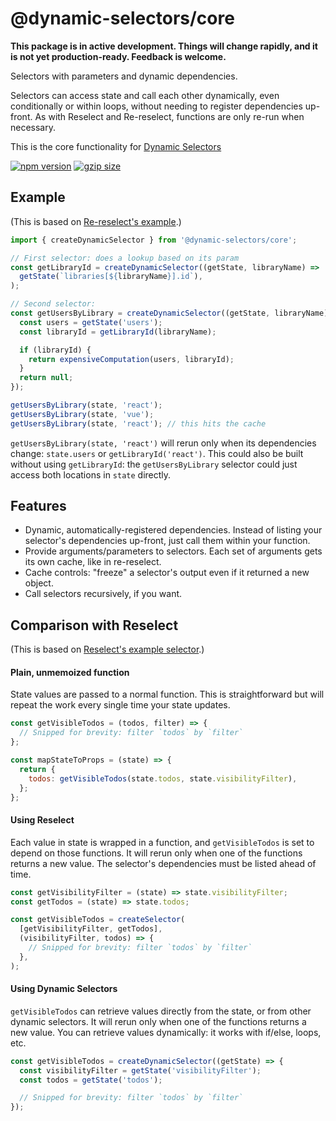# @dynamic-selectors/core

**This package is in active development. Things will change rapidly, and it is not yet production-ready. Feedback is welcome.**

Selectors with parameters and dynamic dependencies.

Selectors can access state and call each other dynamically, even conditionally or within loops, without needing to
register dependencies up-front. As with Reselect and Re-reselect, functions are only re-run when necessary.

This is the core functionality for [Dynamic Selectors](https://github.com/spautz/dynamic-selectors)

[![npm version](https://img.shields.io/npm/v/@dynamic-selectors/core/latest.svg)](https://www.npmjs.com/package/@dynamic-selectors/core)
[![gzip size](https://img.shields.io/bundlephobia/minzip/@dynamic-selectors/core)](https://bundlephobia.com/result?p=@dynamic-selectors/core@latest)

## Example

(This is based on [Re-reselect's example](https://github.com/toomuchdesign/re-reselect#readme).)

```javascript
import { createDynamicSelector } from '@dynamic-selectors/core';

// First selector: does a lookup based on its param
const getLibraryId = createDynamicSelector((getState, libraryName) =>
  getState(`libraries[${libraryName}].id`),
);

// Second selector:
const getUsersByLibrary = createDynamicSelector((getState, libraryName) => {
  const users = getState('users');
  const libraryId = getLibraryId(libraryName);

  if (libraryId) {
    return expensiveComputation(users, libraryId);
  }
  return null;
});

getUsersByLibrary(state, 'react');
getUsersByLibrary(state, 'vue');
getUsersByLibrary(state, 'react'); // this hits the cache
```

`getUsersByLibrary(state, 'react')` will rerun only when its dependencies change: `state.users` or
`getLibraryId('react')`. This could also be built without using `getLibraryId`: the `getUsersByLibrary` selector
could just access both locations in `state` directly.

## Features

- Dynamic, automatically-registered dependencies. Instead of listing your selector's dependencies up-front, just call
  them within your function.
- Provide arguments/parameters to selectors. Each set of arguments gets its own cache, like in re-reselect.
- Cache controls: "freeze" a selector's output even if it returned a new object.
- Call selectors recursively, if you want.

## Comparison with Reselect

(This is based on [Reselect's example selector](https://github.com/reduxjs/reselect#example).)

#### Plain, unmemoized function

State values are passed to a normal function. This is straightforward but will repeat the work every single time
your state updates.

```javascript
const getVisibleTodos = (todos, filter) => {
  // Snipped for brevity: filter `todos` by `filter`
};

const mapStateToProps = (state) => {
  return {
    todos: getVisibleTodos(state.todos, state.visibilityFilter),
  };
};
```

#### Using Reselect

Each value in state is wrapped in a function, and `getVisibleTodos` is set to depend on those functions. It will
rerun only when one of the functions returns a new value. The selector's dependencies must be listed ahead of time.

```javascript
const getVisibilityFilter = (state) => state.visibilityFilter;
const getTodos = (state) => state.todos;

const getVisibleTodos = createSelector(
  [getVisibilityFilter, getTodos],
  (visibilityFilter, todos) => {
    // Snipped for brevity: filter `todos` by `filter`
  },
);
```

#### Using Dynamic Selectors

`getVisibleTodos` can retrieve values directly from the state, or from other dynamic selectors. It will rerun only when
one of the functions returns a new value. You can retrieve values dynamically: it works with if/else, loops, etc.

```javascript
const getVisibleTodos = createDynamicSelector((getState) => {
  const visibilityFilter = getState('visibilityFilter');
  const todos = getState('todos');

  // Snipped for brevity: filter `todos` by `filter`
});
```
